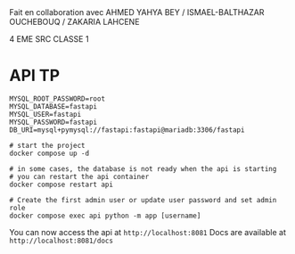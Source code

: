 ##

Fait en collaboration avec
AHMED YAHYA BEY / 
ISMAEL-BALTHAZAR OUCHEBOUQ / 
ZAKARIA LAHCENE

4 EME SRC CLASSE 1

# API TP 

```shell
MYSQL_ROOT_PASSWORD=root
MYSQL_DATABASE=fastapi
MYSQL_USER=fastapi
MYSQL_PASSWORD=fastapi
DB_URI=mysql+pymysql://fastapi:fastapi@mariadb:3306/fastapi
```


```shell
# start the project
docker compose up -d

# in some cases, the database is not ready when the api is starting
# you can restart the api container
docker compose restart api

# Create the first admin user or update user password and set admin role
docker compose exec api python -m app [username]
```

You can now access the api at `http://localhost:8081`
Docs are available at `http://localhost:8081/docs`

